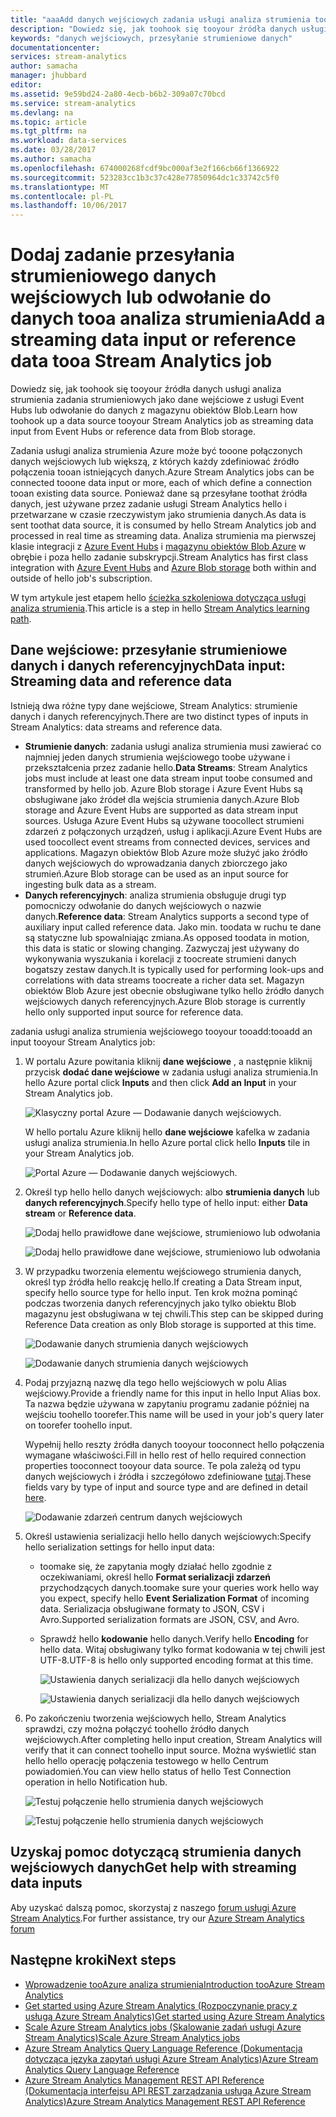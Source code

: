 ```yaml
---
title: "aaaAdd danych wejściowych zadania usługi analiza strumienia tooyour | Dokumentacja firmy Microsoft"
description: "Dowiedz się, jak toohook się tooyour źródła danych usługi analiza strumienia zadania strumieniowych jako dane wejściowe z usługi Event Hubs lub odwołanie do danych z magazynu blogu."
keywords: "danych wejściowych, przesyłanie strumieniowe danych"
documentationcenter: 
services: stream-analytics
author: samacha
manager: jhubbard
editor: 
ms.assetid: 9e59bd24-2a80-4ecb-b6b2-309a07c70bcd
ms.service: stream-analytics
ms.devlang: na
ms.topic: article
ms.tgt_pltfrm: na
ms.workload: data-services
ms.date: 03/28/2017
ms.author: samacha
ms.openlocfilehash: 674000268fcdf9bc000af3e2f166cb66f1366922
ms.sourcegitcommit: 523283cc1b3c37c428e77850964dc1c33742c5f0
ms.translationtype: MT
ms.contentlocale: pl-PL
ms.lasthandoff: 10/06/2017
---
```

# <a name="add-a-streaming-data-input-or-reference-data-tooa-stream-analytics-job"></a><span data-ttu-id="2bb95-104">Dodaj zadanie przesyłania strumieniowego danych wejściowych lub odwołanie do danych tooa analiza strumienia</span><span class="sxs-lookup"><span data-stu-id="2bb95-104">Add a streaming data input or reference data tooa Stream Analytics job</span></span>
<span data-ttu-id="2bb95-105">Dowiedz się, jak toohook się tooyour źródła danych usługi analiza strumienia zadania strumieniowych jako dane wejściowe z usługi Event Hubs lub odwołanie do danych z magazynu obiektów Blob.</span><span class="sxs-lookup"><span data-stu-id="2bb95-105">Learn how toohook up a data source tooyour Stream Analytics job as streaming data input from Event Hubs or reference data from Blob storage.</span></span>

<span data-ttu-id="2bb95-106">Zadania usługi analiza strumienia Azure może być tooone połączonych danych wejściowych lub większą, z których każdy zdefiniować źródło połączenia tooan istniejących danych.</span><span class="sxs-lookup"><span data-stu-id="2bb95-106">Azure Stream Analytics jobs can be connected tooone data input or more, each of which define a connection tooan existing data source.</span></span> <span data-ttu-id="2bb95-107">Ponieważ dane są przesyłane toothat źródła danych, jest używane przez zadanie usługi Stream Analytics hello i przetwarzane w czasie rzeczywistym jako strumienia danych.</span><span class="sxs-lookup"><span data-stu-id="2bb95-107">As data is sent toothat data source, it is consumed by hello Stream Analytics job and processed in real time as streaming data.</span></span> <span data-ttu-id="2bb95-108">Analiza strumienia ma pierwszej klasie integracji z [Azure Event Hubs](https://azure.microsoft.com/services/event-hubs/) i [magazynu obiektów Blob Azure](../storage/blobs/storage-dotnet-how-to-use-blobs.md) w obrębie i poza hello zadanie subskrypcji.</span><span class="sxs-lookup"><span data-stu-id="2bb95-108">Stream Analytics has first class integration with [Azure Event Hubs](https://azure.microsoft.com/services/event-hubs/) and [Azure Blob storage](../storage/blobs/storage-dotnet-how-to-use-blobs.md) both within and outside of hello job's subscription.</span></span>

<span data-ttu-id="2bb95-109">W tym artykule jest etapem hello [ścieżka szkoleniowa dotycząca usługi analiza strumienia](/documentation/learning-paths/stream-analytics/).</span><span class="sxs-lookup"><span data-stu-id="2bb95-109">This article is a step in hello [Stream Analytics learning path](/documentation/learning-paths/stream-analytics/).</span></span>

## <a name="data-input-streaming-data-and-reference-data"></a><span data-ttu-id="2bb95-110">Dane wejściowe: przesyłanie strumieniowe danych i danych referencyjnych</span><span class="sxs-lookup"><span data-stu-id="2bb95-110">Data input: Streaming data and reference data</span></span>
<span data-ttu-id="2bb95-111">Istnieją dwa różne typy dane wejściowe, Stream Analytics: strumienie danych i danych referencyjnych.</span><span class="sxs-lookup"><span data-stu-id="2bb95-111">There are two distinct types of inputs in Stream Analytics: data streams and reference data.</span></span>

* <span data-ttu-id="2bb95-112">**Strumienie danych**: zadania usługi analiza strumienia musi zawierać co najmniej jeden danych strumienia wejściowego toobe używane i przekształcenia przez zadanie hello.</span><span class="sxs-lookup"><span data-stu-id="2bb95-112">**Data Streams**: Stream Analytics jobs must include at least one data stream input toobe consumed and transformed by hello job.</span></span> <span data-ttu-id="2bb95-113">Azure Blob storage i Azure Event Hubs są obsługiwane jako źródeł dla wejścia strumienia danych.</span><span class="sxs-lookup"><span data-stu-id="2bb95-113">Azure Blob storage and Azure Event Hubs are supported as data stream input sources.</span></span> <span data-ttu-id="2bb95-114">Usługa Azure Event Hubs są używane toocollect strumieni zdarzeń z połączonych urządzeń, usług i aplikacji.</span><span class="sxs-lookup"><span data-stu-id="2bb95-114">Azure Event Hubs are used toocollect event streams from connected devices, services and applications.</span></span> <span data-ttu-id="2bb95-115">Magazyn obiektów Blob Azure może służyć jako źródło danych wejściowych do wprowadzania danych zbiorczego jako strumień.</span><span class="sxs-lookup"><span data-stu-id="2bb95-115">Azure Blob storage can be used as an input source for ingesting bulk data as a stream.</span></span>  
* <span data-ttu-id="2bb95-116">**Danych referencyjnych**: analiza strumienia obsługuje drugi typ pomocniczy odwołanie do danych wejściowych o nazwie danych.</span><span class="sxs-lookup"><span data-stu-id="2bb95-116">**Reference data**: Stream Analytics supports a second type of auxiliary input called reference data.</span></span>  <span data-ttu-id="2bb95-117">Jako min. toodata w ruchu te dane są statyczne lub spowalniając zmiana.</span><span class="sxs-lookup"><span data-stu-id="2bb95-117">As opposed toodata in motion, this data is static or slowing changing.</span></span>  <span data-ttu-id="2bb95-118">Zazwyczaj jest używany do wykonywania wyszukania i korelacji z toocreate strumieni danych bogatszy zestaw danych.</span><span class="sxs-lookup"><span data-stu-id="2bb95-118">It is typically used for performing look-ups and correlations with data streams toocreate a richer data set.</span></span>  <span data-ttu-id="2bb95-119">Magazyn obiektów Blob Azure jest obecnie obsługiwane tylko hello źródło danych wejściowych danych referencyjnych.</span><span class="sxs-lookup"><span data-stu-id="2bb95-119">Azure Blob storage is currently hello only supported input source for reference data.</span></span>  

<span data-ttu-id="2bb95-120">zadania usługi analiza strumienia wejściowego tooyour tooadd:</span><span class="sxs-lookup"><span data-stu-id="2bb95-120">tooadd an input tooyour Stream Analytics job:</span></span>

1. <span data-ttu-id="2bb95-121">W portalu Azure powitania kliknij **dane wejściowe** , a następnie kliknij przycisk **dodać dane wejściowe** w zadania usługi analiza strumienia.</span><span class="sxs-lookup"><span data-stu-id="2bb95-121">In hello Azure portal click **Inputs** and then click **Add an Input** in your Stream Analytics job.</span></span>
   
    ![Klasyczny portal Azure — Dodawanie danych wejściowych.](./media/stream-analytics-add-inputs/1-stream-analytics-add-inputs.png)  
   
    <span data-ttu-id="2bb95-123">W hello portalu Azure kliknij hello **dane wejściowe** kafelka w zadania usługi analiza strumienia.</span><span class="sxs-lookup"><span data-stu-id="2bb95-123">In hello Azure portal click hello **Inputs** tile in your Stream Analytics job.</span></span>  
   
    ![Portal Azure — Dodawanie danych wejściowych.](./media/stream-analytics-add-inputs/7-stream-analytics-add-inputs.png)  
2. <span data-ttu-id="2bb95-125">Określ typ hello hello danych wejściowych: albo **strumienia danych** lub **danych referencyjnych**.</span><span class="sxs-lookup"><span data-stu-id="2bb95-125">Specify hello type of hello input: either **Data stream** or **Reference data**.</span></span>
   
    ![Dodaj hello prawidłowe dane wejściowe, strumieniowo lub odwołania](./media/stream-analytics-add-inputs/2-stream-analytics-add-inputs.png)  
   
    ![Dodaj hello prawidłowe dane wejściowe, strumieniowo lub odwołania](./media/stream-analytics-add-inputs/8-stream-analytics-add-inputs.png)  
3. <span data-ttu-id="2bb95-128">W przypadku tworzenia elementu wejściowego strumienia danych, określ typ źródła hello reakcję hello.</span><span class="sxs-lookup"><span data-stu-id="2bb95-128">If creating a Data Stream input, specify hello source type for hello input.</span></span>  <span data-ttu-id="2bb95-129">Ten krok można pominąć podczas tworzenia danych referencyjnych jako tylko obiektu Blob magazynu jest obsługiwana w tej chwili.</span><span class="sxs-lookup"><span data-stu-id="2bb95-129">This step can be skipped during Reference Data creation as only Blob storage is supported at this time.</span></span>
   
    ![Dodawanie danych strumienia danych wejściowych](./media/stream-analytics-add-inputs/3-stream-analytics-add-inputs.png)  
   
    ![Dodawanie danych strumienia danych wejściowych](./media/stream-analytics-add-inputs/9-stream-analytics-add-inputs.png)  
4. <span data-ttu-id="2bb95-132">Podaj przyjazną nazwę dla tego hello wejściowych w polu Alias wejściowy.</span><span class="sxs-lookup"><span data-stu-id="2bb95-132">Provide a friendly name for this input in hello Input Alias box.</span></span>  <span data-ttu-id="2bb95-133">Ta nazwa będzie używana w zapytaniu programu zadanie później na wejściu toohello toorefer.</span><span class="sxs-lookup"><span data-stu-id="2bb95-133">This name will be used in your job's query later on toorefer toohello input.</span></span>
   
    <span data-ttu-id="2bb95-134">Wypełnij hello reszty źródła danych tooyour tooconnect hello połączenia wymagane właściwości.</span><span class="sxs-lookup"><span data-stu-id="2bb95-134">Fill in hello rest of hello required connection properties tooconnect tooyour data source.</span></span> <span data-ttu-id="2bb95-135">Te pola zależą od typu danych wejściowych i źródła i szczegółowo zdefiniowane [tutaj](stream-analytics-create-a-job.md).</span><span class="sxs-lookup"><span data-stu-id="2bb95-135">These fields vary by type of input and source type and are defined in detail [here](stream-analytics-create-a-job.md).</span></span>  
   
    ![Dodawanie zdarzeń centrum danych wejściowych](./media/stream-analytics-add-inputs/4-stream-analytics-add-inputs.png)  
5. <span data-ttu-id="2bb95-137">Określ ustawienia serializacji hello hello danych wejściowych:</span><span class="sxs-lookup"><span data-stu-id="2bb95-137">Specify hello serialization settings for hello input data:</span></span>
   
   * <span data-ttu-id="2bb95-138">toomake się, że zapytania mogły działać hello zgodnie z oczekiwaniami, określ hello **Format serializacji zdarzeń** przychodzących danych.</span><span class="sxs-lookup"><span data-stu-id="2bb95-138">toomake sure your queries work hello way you expect, specify hello **Event Serialization Format** of incoming data.</span></span>  <span data-ttu-id="2bb95-139">Serializacja obsługiwane formaty to JSON, CSV i Avro.</span><span class="sxs-lookup"><span data-stu-id="2bb95-139">Supported serialization formats are JSON, CSV, and Avro.</span></span>
   * <span data-ttu-id="2bb95-140">Sprawdź hello **kodowanie** hello danych.</span><span class="sxs-lookup"><span data-stu-id="2bb95-140">Verify hello **Encoding** for hello data.</span></span>  <span data-ttu-id="2bb95-141">Witaj obsługiwany tylko format kodowania w tej chwili jest UTF-8.</span><span class="sxs-lookup"><span data-stu-id="2bb95-141">UTF-8 is hello only supported encoding format at this time.</span></span>
     
     ![Ustawienia danych serializacji dla hello danych wejściowych](./media/stream-analytics-add-inputs/5-stream-analytics-add-inputs.png)  
     
     ![Ustawienia danych serializacji dla hello danych wejściowych](./media/stream-analytics-add-inputs/10-stream-analytics-add-inputs.png)  
6. <span data-ttu-id="2bb95-144">Po zakończeniu tworzenia wejściowych hello, Stream Analytics sprawdzi, czy można połączyć toohello źródło danych wejściowych.</span><span class="sxs-lookup"><span data-stu-id="2bb95-144">After completing hello input creation, Stream Analytics will verify that it can connect toohello input source.</span></span>  <span data-ttu-id="2bb95-145">Można wyświetlić stan hello hello operację połączenia testowego w hello Centrum powiadomień.</span><span class="sxs-lookup"><span data-stu-id="2bb95-145">You can view hello status of hello Test Connection operation in hello Notification hub.</span></span>
   
    ![Testuj połączenie hello strumienia danych wejściowych](./media/stream-analytics-add-inputs/6-stream-analytics-add-inputs.png)  
   
    ![Testuj połączenie hello strumienia danych wejściowych](./media/stream-analytics-add-inputs/11-stream-analytics-add-inputs.png)  

## <a name="get-help-with-streaming-data-inputs"></a><span data-ttu-id="2bb95-148">Uzyskaj pomoc dotyczącą strumienia danych wejściowych danych</span><span class="sxs-lookup"><span data-stu-id="2bb95-148">Get help with streaming data inputs</span></span>
<span data-ttu-id="2bb95-149">Aby uzyskać dalszą pomoc, skorzystaj z naszego [forum usługi Azure Stream Analytics](https://social.msdn.microsoft.com/Forums/en-US/home?forum=AzureStreamAnalytics).</span><span class="sxs-lookup"><span data-stu-id="2bb95-149">For further assistance, try our [Azure Stream Analytics forum](https://social.msdn.microsoft.com/Forums/en-US/home?forum=AzureStreamAnalytics)</span></span>

## <a name="next-steps"></a><span data-ttu-id="2bb95-150">Następne kroki</span><span class="sxs-lookup"><span data-stu-id="2bb95-150">Next steps</span></span>
* [<span data-ttu-id="2bb95-151">Wprowadzenie tooAzure analiza strumienia</span><span class="sxs-lookup"><span data-stu-id="2bb95-151">Introduction tooAzure Stream Analytics</span></span>](stream-analytics-introduction.md)
* [<span data-ttu-id="2bb95-152">Get started using Azure Stream Analytics (Rozpoczynanie pracy z usługą Azure Stream Analytics)</span><span class="sxs-lookup"><span data-stu-id="2bb95-152">Get started using Azure Stream Analytics</span></span>](stream-analytics-real-time-fraud-detection.md)
* [<span data-ttu-id="2bb95-153">Scale Azure Stream Analytics jobs (Skalowanie zadań usługi Azure Stream Analytics)</span><span class="sxs-lookup"><span data-stu-id="2bb95-153">Scale Azure Stream Analytics jobs</span></span>](stream-analytics-scale-jobs.md)
* [<span data-ttu-id="2bb95-154">Azure Stream Analytics Query Language Reference (Dokumentacja dotycząca języka zapytań usługi Azure Stream Analytics)</span><span class="sxs-lookup"><span data-stu-id="2bb95-154">Azure Stream Analytics Query Language Reference</span></span>](https://msdn.microsoft.com/library/azure/dn834998.aspx)
* [<span data-ttu-id="2bb95-155">Azure Stream Analytics Management REST API Reference (Dokumentacja interfejsu API REST zarządzania usługą Azure Stream Analytics)</span><span class="sxs-lookup"><span data-stu-id="2bb95-155">Azure Stream Analytics Management REST API Reference</span></span>](https://msdn.microsoft.com/library/azure/dn835031.aspx)

